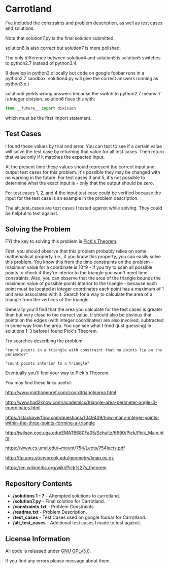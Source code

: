 Carrotland
=============================================

I've included the constraints and problem description, as well as test cases and solutions.

Note that solution7.py is the final solution submitted.

solution6 is also correct but solution7 is more polished.

The only difference between solution4 and solution5 is solution5 switches to python2.7 instead of python3.4.

(I develop in python3.x locally but code on google foobar runs in a python2.7 sandbox.  solution4.py will give the correct answers running as python3.x.)

solution5 yields wrong answers because the switch to python2.7 means '/' is integer division.  solution6 fixes this with:

```python
from __future__ import division
```

which must be the first import statement.



Test Cases
-------------------
I found these values by trial and error.  You can test to see if a certain value will solve the test case by returning that value for all test cases.  Then return that value only if it matches the expected input.

At the present time these values should represent the correct input and output test cases for this problem.  It's possible they may be changed with no warning in the future.  For test cases 3 and 5, it's not possible to determine what the exact input is - only that the output should be zero.

For test cases 1, 2, and 4 the input test case could be verified because the input for the test case is an example in the problem description.

The alt_test_cases are test cases I tested against while solving.  They could be helpful to test against.



Solving the Problem
-------------------
FYI the key to solving this problem is [Pick's Theorem](https://en.wikipedia.org/wiki/Pick%27s_theorem "Pick's Theorem").

First, you should observe that this problem probably relies on some mathematical property.  i.e., if you know this property, you can easily solve this problem.  You know this from the time constraints on the problem - maximum value for a coordinate is 10^9 - if you try to scan all possible points to check if they're interior to the triangle you won't meet time constraints.  Also, you can observe that the area of the triangle bounds the maximum value of possible points interior to the triangle - because each point must be located at integer coordinates each point has a maximum of 1 unit area associated with it.  Search for a way to calculate the area of a triangle from the vertices of the triangle.

Generally you'll find that the area you calculate for the test cases is greater than but very close to the correct value.  It should also be obvious that points on the edges (with integer coordinates) are also involved, subtracted in some way from the area.  You can see what I tried (just guessing) in solutions 1-3 before I found Pick's Theorem.

Try searches describing the problem:

`"count points in a triangle with constraint that no points lie on the perimeter"`

`"count points interior to a triangle"`


Eventually you'll find your way to Pick's Theorem.


You may find these links useful:

http://www.mathopenref.com/coordtrianglearea.html

http://www.had2know.com/academics/triangle-area-perimeter-angle-3-coordinates.html

https://stackoverflow.com/questions/1049409/how-many-integer-points-within-the-three-points-forming-a-triangle

http://jwilson.coe.uga.edu/EMAT6680Fa05/Schultz/6690/Pick/Pick_Main.htm

https://www.cs.umd.edu/~mount/754/Lects/754lects.pdf

http://ftp.ams.stonybrook.edu/geometry/knap.ps.gz

https://en.wikipedia.org/wiki/Pick%27s_theorem



Repository Contents
-------------------
* **/solutions 1 - 7** - Attempted solutions to carrotland.
* **/solution7.py** - Final solution for Carrotland.
* **/constraints.txt** - Problem Constraints.
* **/readme.txt** - Problem Description.
* **/test_cases** - Test Cases used on google foobar for Carrotland.
* **/alt_test_cases** - Additional test cases I made to test against.



License Information
-------------------

All code is released under [GNU GPLv3.0](http://www.gnu.org/copyleft/gpl.html).

If you find any errors please message about them.
